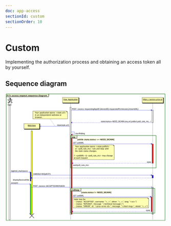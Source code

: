 ```yaml
---
doc: app-access
sectionId: custom
sectionOrder: 10
---
```


# Custom

Implementing the authorization process and obtaining an access token all by yourself.


## Sequence diagram

![Sequence Diagram](app-access-custom-sequence.png)

